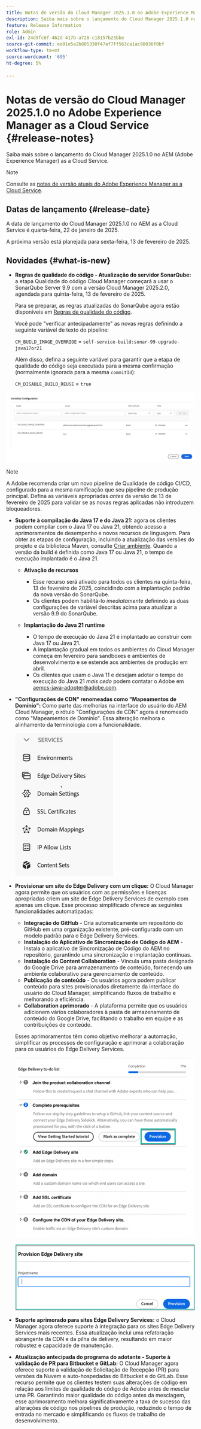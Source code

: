```yaml
---
title: Notas de versão do Cloud Manager 2025.1.0 no Adobe Experience Manager as a Cloud Service
description: Saiba mais sobre o lançamento do Cloud Manager 2025.1.0 no AEM as a Cloud Service.
feature: Release Information
role: Admin
exl-id: 24d9fc6f-462d-417b-a728-c18157b23bbe
source-git-commit: ee01e5a2b805330f47af7ff563ca1ac90036f0bf
workflow-type: tm+mt
source-wordcount: '695'
ht-degree: 5%

---
```


# Notas de versão do Cloud Manager 2025.1.0 no Adobe Experience Manager as a Cloud Service {#release-notes}

<!-- https://wiki.corp.adobe.com/pages/viewpage.action?pageId=3389843928 -->

Saiba mais sobre o lançamento do Cloud Manager 2025.1.0 no AEM (Adobe Experience Manager) as a Cloud Service.

>[!NOTE]
>
>Consulte as [notas de versão atuais do Adobe Experience Manager as a Cloud Service](/help/release-notes/release-notes-cloud/release-notes-current.md).

## Datas de lançamento {#release-date}

A data de lançamento do Cloud Manager 2025.1.0 no AEM as a Cloud Service é quarta-feira, 22 de janeiro de 2025.

A próxima versão está planejada para sexta-feira, 13 de fevereiro de 2025.


## Novidades {#what-is-new}

* **Regras de qualidade do código - Atualização do servidor SonarQube:** a etapa Qualidade do código Cloud Manager começará a usar o SonarQube Server 9.9 com a versão Cloud Manager 2025.2.0, agendada para quinta-feira, 13 de fevereiro de 2025.

  Para se preparar, as regras atualizadas do SonarQube agora estão disponíveis em [Regras de qualidade do código](/help/implementing/cloud-manager/code-quality-testing.md#understanding-code-quality-rules).

  Você pode &quot;verificar antecipadamente&quot; as novas regras definindo a seguinte variável de texto do pipeline:

  `CM_BUILD_IMAGE_OVERRIDE` = `self-service-build:sonar-99-upgrade-java17or21`

  Além disso, defina a seguinte variável para garantir que a etapa de qualidade do código seja executada para a mesma confirmação (normalmente ignorada para a mesma `commitId`):

  `CM_DISABLE_BUILD_REUSE` = `true`

![Página de configuração de variáveis](/help/implementing/cloud-manager/release-notes/assets/variables-config.png)

>[!NOTE]
>
>A Adobe recomenda criar um novo pipeline de Qualidade de código CI/CD, configurado para a mesma ramificação que seu pipeline de produção principal. Defina as variáveis apropriadas *antes* da versão de 13 de fevereiro de 2025 para validar se as novas regras aplicadas não introduzem bloqueadores.

* **Suporte à compilação do Java 17 e do Java 21:** agora os clientes podem compilar com o Java 17 ou Java 21, obtendo acesso a aprimoramentos de desempenho e novos recursos de linguagem. Para obter as etapas de configuração, incluindo a atualização das versões do projeto e da biblioteca Maven, consulte [Criar ambiente](/help/implementing/cloud-manager/getting-access-to-aem-in-cloud/build-environment-details.md). Quando a versão da build é definida como Java 17 ou Java 21, o tempo de execução implantado é o Java 21.

   * **Ativação de recursos**
      * Esse recurso será ativado para todos os clientes na quinta-feira, 13 de fevereiro de 2025, coincidindo com a implantação padrão da nova versão do SonarQube.
      * Os clientes podem habilitá-lo *imediatamente* definindo as duas configurações de variável descritas acima para atualizar a versão 9.9 do SonarQube.

   * **Implantação do Java 21 runtime**
      * O tempo de execução do Java 21 é implantado ao construir com Java 17 ou Java 21.
      * A implantação gradual em todos os ambientes do Cloud Manager começa em fevereiro para sandboxes e ambientes de desenvolvimento e se estende aos ambientes de produção em abril.
      * Os clientes que usam o Java 11 e desejam adotar o tempo de execução do Java 21 *mais cedo* podem contatar o Adobe em [aemcs-java-adopter@adobe.com](mailto:aemcs-java-adopter@adobe.com).

* **&quot;Configurações de CDN&quot; renomeadas como &quot;Mapeamentos de Domínio&quot;:** Como parte das melhorias na interface do usuário do AEM Cloud Manager, o rótulo &quot;Configurações de CDN&quot; agora é renomeado como &quot;Mapeamentos de Domínio&quot;. Essa alteração melhora o alinhamento da terminologia com a funcionalidade. <!-- CMGR-64738 -->

  ![&quot;Configurações de CDN&quot; renomeadas como &quot;Mapeamentos de Domínio&quot; na interface do usuário](/help/implementing/cloud-manager/release-notes/assets/domain-mappings.png)

* **Provisionar um site do Edge Delivery com um clique:** O Cloud Manager agora permite que os usuários com as permissões e licenças apropriadas criem um site de Edge Delivery Services de exemplo com apenas um clique. Esse processo simplificado oferece as seguintes funcionalidades automatizadas:

   * **Integração do GitHub** - Cria automaticamente um repositório do GitHub em uma organização existente, pré-configurado com um modelo padrão para o Edge Delivery Services.
   * **Instalação do Aplicativo de Sincronização de Código do AEM** - Instala o aplicativo de Sincronização de Código do AEM no repositório, garantindo uma sincronização e implantação contínuas.
   * **Instalação do Content Collaboration** - Vincula uma pasta designada do Google Drive para armazenamento de conteúdo, fornecendo um ambiente colaborativo para gerenciamento de conteúdo.
   * **Publicação de conteúdo** - Os usuários agora podem publicar conteúdo para sites provisionados diretamente da interface do usuário do Cloud Manager, simplificando fluxos de trabalho e melhorando a eficiência.
   * **Collaboration aprimorado** - A plataforma permite que os usuários adicionem vários colaboradores à pasta de armazenamento de conteúdo do Google Drive, facilitando o trabalho em equipe e as contribuições de conteúdo.

  Esses aprimoramentos têm como objetivo melhorar a automação, simplificar os processos de configuração e aprimorar a colaboração para os usuários do Edge Delivery Services. <!-- CMGR-59362 -->

  ![Provisionando um Site do Edge Delivery](/help/implementing/cloud-manager/release-notes/assets/eds-one-click-60.png)

  ![Caixa de diálogo Provisionar site do Edge Delivery](/help/implementing/cloud-manager/release-notes/assets/eds-provision-60.png)

* **Suporte aprimorado para sites Edge Delivery Services:** o Cloud Manager agora oferece suporte à integração para os sites Edge Delivery Services mais recentes. Essa atualização inclui uma refatoração abrangente da CDN e da pilha de delivery, resultando em maior robustez e capacidade de manutenção.

* **Atualização antecipada do programa do adotante - Suporte à validação de PR para Bitbucket e GitLab:** O Cloud Manager agora oferece suporte à validação de Solicitação de Recepção (PR) para versões da Nuvem e auto-hospedadas do Bitbucket e do GitLab. Esse recurso permite que os clientes testem suas alterações de código em relação aos limites de qualidade do código de Adobe antes de mesclar uma PR. Garantindo maior qualidade do código antes da mesclagem, esse aprimoramento melhora significativamente a taxa de sucesso das alterações de código nos pipelines de produção, reduzindo o tempo de entrada no mercado e simplificando os fluxos de trabalho de desenvolvimento.


<!-- ## Early adoption program {#early-adoption}

Be a part of Cloud Manager's early adoption program and have a chance to test upcoming features. -->

<!-- ## Bug fixes -->




<!-- ## Known issues {#known-issues} -->
